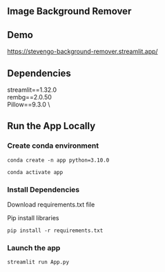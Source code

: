 ## Image Background Remover

##  Demo

https://stevengo-background-remover.streamlit.app/

## Dependencies
streamlit==1.32.0 \
rembg==2.0.50   \
Pillow==9.3.0  \

## Run the App Locally
### Create conda environment
```
conda create -n app python=3.10.0
```
```
conda activate app
```
### Install Dependencies

Download requirements.txt file

Pip install libraries
```
pip install -r requirements.txt
```

###  Launch the app

```
streamlit run App.py
```
